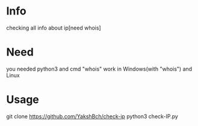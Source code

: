 # Info
checking all info about ip[need whois]
# Need
you needed python3 and cmd "whois"
work in Windows(with "whois") and Linux
# Usage
git clone https://github.com/YakshBch/check-ip
python3 check-IP.py
